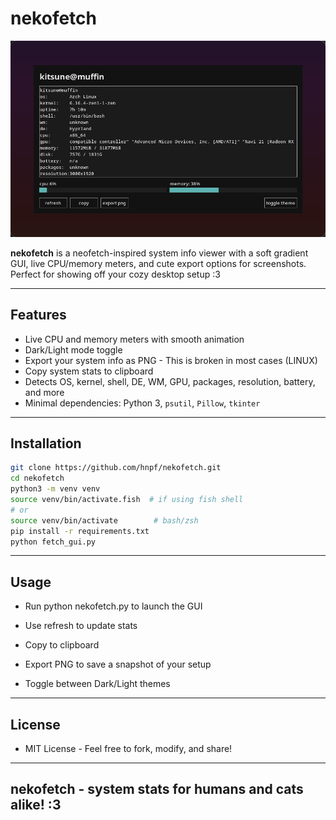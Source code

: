 # nekofetch

![nekofetch preview](screenshot.png)

**nekofetch** is a neofetch-inspired system info viewer with a soft gradient GUI, live CPU/memory meters, and cute export options for screenshots. Perfect for showing off your cozy desktop setup :3

---

## Features
- Live CPU and memory meters with smooth animation
- Dark/Light mode toggle
- Export your system info as PNG - This is broken in most cases (LINUX)
- Copy system stats to clipboard
- Detects OS, kernel, shell, DE, WM, GPU, packages, resolution, battery, and more
- Minimal dependencies: Python 3, `psutil`, `Pillow`, `tkinter`

---

## Installation

```bash
git clone https://github.com/hnpf/nekofetch.git
cd nekofetch
python3 -m venv venv
source venv/bin/activate.fish  # if using fish shell
# or
source venv/bin/activate        # bash/zsh
pip install -r requirements.txt
python fetch_gui.py
```
---
## Usage
- Run python nekofetch.py to launch the GUI

- Use refresh to update stats

- Copy to clipboard

- Export PNG to save a snapshot of your setup

- Toggle between Dark/Light themes
---
## License
- MIT License - Feel free to fork, modify, and share!
---
## nekofetch - system stats for humans and cats alike! :3
